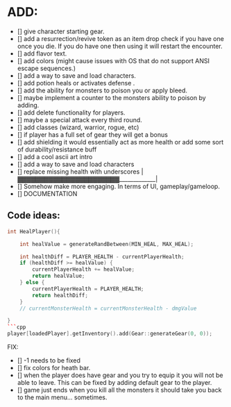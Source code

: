 # ADD:


- [] give character starting gear.
- [] add a resurrection/revive token as an item drop check if you have one once you die. If you do have one then using it will restart the encounter.
- [] add flavor text.
- [] add colors (might cause issues with OS that do not support ANSI escape sequences.)
- [] add a way to save and load characters.
- [] add potion heals or activates defense .
- [] add the ability for monsters to poison you or apply bleed.
- [] maybe implement a counter to the monsters ability to poison by adding. 
- [] add delete functionality for players.
- [] maybe a special attack every third round.
- [] add classes (wizard, warrior, rogue, etc)
- [] if player has a full set of gear they will get a bonus
- [] add shielding it would essentially act as more health or add some sort of durability/resistance buff
- [] add a cool ascii art intro
- [] add a way to save and load characters
- [] replace missing health with underscores |▓▓▓▓▓▓▓▓▓▓▓▓▓▓▓▓▓▓▓▓▓▓▓_____________|
- [] Somehow make more engaging. In terms of UI, gameplay/gameloop.
- [] DOCUMENTATION


## Code ideas:
```cpp
int HealPlayer(){

	int healValue = generateRandBetween(MIN_HEAL, MAX_HEAL);

	int healthDiff = PLAYER_HEALTH - currentPlayerHealth;
	if (healthDiff >= healValue) {
		currentPlayerHealth += healValue;
		return healValue;
	} else {
		currentPlayerHealth = PLAYER_HEALTH;
		return healthDiff;
	}
	// currentMonsterHealth = currentMonsterHealth - dmgValue

}
```cpp
player[loadedPlayer].getInventory().add(Gear::generateGear(0, 0));
```

FIX:

- [] -1 needs to be fixed
- [] fix colors for heath bar.
- [] when the player does have gear and you try to equip it you will not be able to leave. This can be fixed by adding default gear to the player.
- [] game just ends when you kill all the monsters it should take you back to the main menu... sometimes.










